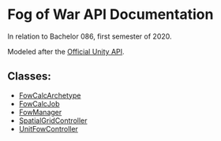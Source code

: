 # Fog of War API Documentation
In relation to Bachelor 086, first semester of 2020.

Modeled after the [Official Unity API](https://docs.unity3d.com/ScriptReference/index.html).

## Classes:
* [FowCalcArchetype](https://github.com/Sindrex/Bachelor086-fow-doc/blob/master/Classes/FowCalcArchetype.md)
* [FowCalcJob](https://github.com/Sindrex/Bachelor086-fow-doc/blob/master/Classes/FowCalcJob.md)
* [FowManager](https://github.com/Sindrex/Bachelor086-fow-doc/blob/master/Classes/FowManager.md)
* [SpatialGridController](https://github.com/Sindrex/Bachelor086-fow-doc/blob/master/Classes/SpatialGridController.md)
* [UnitFowController](https://github.com/Sindrex/Bachelor086-fow-doc/blob/master/Classes/UnitFowController.md)
